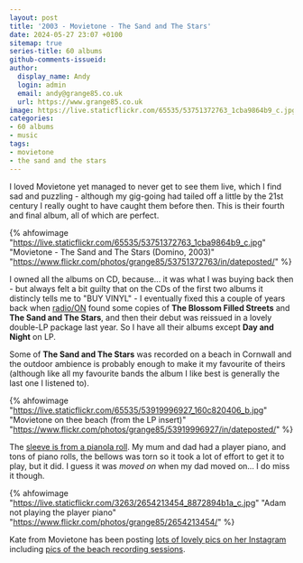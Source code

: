 ```yaml
---
layout: post
title: '2003 - Movietone - The Sand and The Stars'
date: 2024-05-27 23:07 +0100
sitemap: true
series-title: 60 albums
github-comments-issueid:
author:
  display_name: Andy
  login: admin
  email: andy@grange85.co.uk
  url: https://www.grange85.co.uk
image: https://live.staticflickr.com/65535/53751372763_1cba9864b9_c.jpg
categories:
- 60 albums
- music
tags:
- movietone
- the sand and the stars
---
```

I loved Movietone yet managed to never get to see them live, which I find sad and puzzling - although my gig-going had tailed off a little by the 21st century I really ought to have caught them before then. This is their fourth and final album, all of which are perfect.

{% ahfowimage "https://live.staticflickr.com/65535/53751372763_1cba9864b9_c.jpg" "Movietone - The Sand and The Stars (Domino, 2003)" "https://www.flickr.com/photos/grange85/53751372763/in/dateposted/" %}

I owned all the albums on CD, because... it was what I was buying back then - but always felt a bit guilty that on the CDs of the first two albums it distincly tells me to "BUY VINYL" - I eventually fixed this a couple of years back when [radio/ON](https://radio-on.co.uk/) found some copies of **The Blossom Filled Streets** and **The Sand and The Stars**, and then their debut was reissued in a lovely double-LP package last year. So I have all their albums except **Day and Night** on LP.

Some of **The Sand and The Stars** was recorded on a beach in Cornwall and the outdoor ambience is probably enough to make it my favourite of theirs (although like all my favourite bands the album I like best is generally the last one I listened to).

{% ahfowimage "https://live.staticflickr.com/65535/53919996927_160c820406_b.jpg" "Movietone on thee beach (from the LP insert)" "https://www.flickr.com/photos/grange85/53919996927/in/dateposted/" %}

The [sleeve is from a pianola roll](https://www.instagram.com/p/CiGExTLIaM_/?img_index=1). My mum and dad had a player piano, and tons of piano rolls, the bellows was torn so it took a lot of effort to get it to play, but it did. I guess it was _moved on_ when my dad moved on... I do miss it though.

{% ahfowimage "https://live.staticflickr.com/3263/2654213454_8872894b1a_c.jpg" "Adam not playing the player piano" "https://www.flickr.com/photos/grange85/2654213454/" %}

Kate from Movietone has been posting [lots of lovely pics on her Instagram](https://www.instagram.com/movietone1000dawns/) including [pics of the beach recording sessions](https://www.instagram.com/p/CdBTlc5IDse/?img_index=2).
